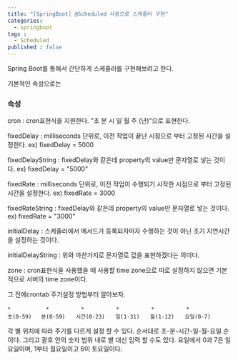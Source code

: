 ```yaml
---
title: "[SpringBoot] @Scheduled 사용으로 스케줄러 구현"
categories: 
  - springboot
tags : 
  - Scheduled
published : false
---
```


Spring Boot를 통해서 간단하게 스케줄러를 구현해보려고 한다.

기본적인 속성으로는

### 속성
cron : cron표현식을 지원한다. "초 분 시 일 월 주 (년)"으로 표현한다.

fixedDelay : milliseconds 단위로, 이전 작업이 끝난 시점으로 부터 고정된 시간을 설정한다. ex) fixedDelay = 5000

fixedDelayString : fixedDelay와 같은데 property의 value만 문자열로 넣는 것이다. ex) fixedDelay = "5000"

fixedRate : milliseconds 단위로, 이전 작업이 수행되기 시작한 시점으로 부터 고정된 시간을 설정한다. ex) fixedRate = 3000

fixedRateString : fixedDelay와 같은데 property의 value만 문자열로 넣는 것이다. ex) fixedRate = "3000"

initialDelay : 스케줄러에서 메서드가 등록되자마자 수행하는 것이 아닌 초기 지연시간을 설정하는 것이다.

initialDelayString : 위와 마찬가지로 문자열로 값을 표현하겠다는 의미다.

zone : cron표현식을 사용했을 때 사용할 time zone으로 따로 설정하지 않으면 기본적으로 서버의 time zone이다.

그 전에crontab 주기설정 방법부터 알아보자.
```
*           *　　　　　　*　　　　　　*　　　　　　*　　　　　　*
초(0-59)   분(0-59)　　시간(0-23)　　일(1-31)　　월(1-12)　　요일(0-7) 
```
각 별 위치에 따라 주기를 다르게 설정 할 수 있다.
순서대로 초-분-시간-일-월-요일 순이다. 그리고 괄호 안의 숫자 범위 내로 별 대신 입력 할 수도 있다.
요일에서 0과 7은 일요일이며, 1부터 월요일이고 6이 토요일이다.